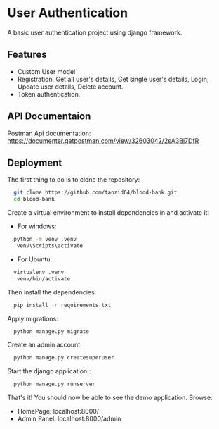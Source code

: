 # User Authentication
A basic user authentication project using django framework.

## Features
- Custom User model
- Registration, Get all user's details, Get single user's details, Login, Update user details, Delete account.
- Token authentication.

## API Documentaion
Postman Api documentation: https://documenter.getpostman.com/view/32603042/2sA3Bj7DfR

## Deployment

The first thing to do is to clone the repository:

```bash
  git clone https://github.com/tanzid64/blood-bank.git
  cd blood-bank
```
Create a virtual environment to install dependencies in and activate it:
- For windows:
```bash
  python -m venv .venv
  .venv\Scripts\activate
```
- For Ubuntu:
```bash
  virtualenv .venv
  .venv/bin/activate
```
Then install the dependencies:

```bash
  pip install -r requirements.txt
```

Apply migrations:

```bash
  python manage.py migrate
```
Create an admin account:

```bash
  python manage.py createsuperuser
```
Start the django application::

```bash
  python manage.py runserver
```

That's it! You should now be able to see the demo application.
Browse:
- HomePage:  localhost:8000/
- Admin Panel:  localhost:8000/admin
